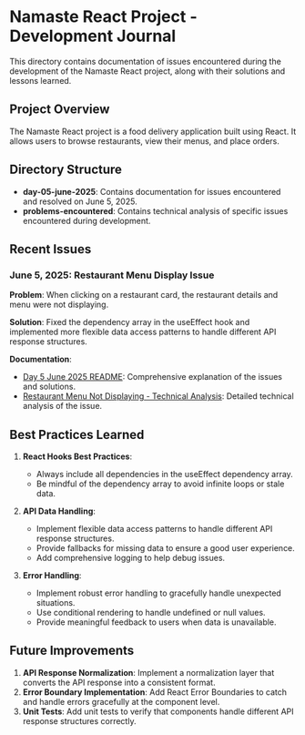 # Namaste React Project - Development Journal

This directory contains documentation of issues encountered during the development of the Namaste React project, along with their solutions and lessons learned.

## Project Overview

The Namaste React project is a food delivery application built using React. It allows users to browse restaurants, view their menus, and place orders.

## Directory Structure

- **day-05-june-2025**: Contains documentation for issues encountered and resolved on June 5, 2025.
- **problems-encountered**: Contains technical analysis of specific issues encountered during development.

## Recent Issues

### June 5, 2025: Restaurant Menu Display Issue

**Problem**: When clicking on a restaurant card, the restaurant details and menu were not displaying.

**Solution**: Fixed the dependency array in the useEffect hook and implemented more flexible data access patterns to handle different API response structures.

**Documentation**:
- [Day 5 June 2025 README](./day-05-june-2025/README.md): Comprehensive explanation of the issues and solutions.
- [Restaurant Menu Not Displaying - Technical Analysis](./problems-encountered/RestaurantMenu-NotDisplaying.md): Detailed technical analysis of the issue.

## Best Practices Learned

1. **React Hooks Best Practices**:
   - Always include all dependencies in the useEffect dependency array.
   - Be mindful of the dependency array to avoid infinite loops or stale data.

2. **API Data Handling**:
   - Implement flexible data access patterns to handle different API response structures.
   - Provide fallbacks for missing data to ensure a good user experience.
   - Add comprehensive logging to help debug issues.

3. **Error Handling**:
   - Implement robust error handling to gracefully handle unexpected situations.
   - Use conditional rendering to handle undefined or null values.
   - Provide meaningful feedback to users when data is unavailable.

## Future Improvements

1. **API Response Normalization**: Implement a normalization layer that converts the API response into a consistent format.
2. **Error Boundary Implementation**: Add React Error Boundaries to catch and handle errors gracefully at the component level.
3. **Unit Tests**: Add unit tests to verify that components handle different API response structures correctly.